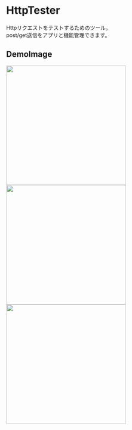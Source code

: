 # HttpTester
Httpリクエストをテストするためのツール。  
post/get送信をアプリと機能管理できます。  

## DemoImage
<img src="https://tomo.syo.tokyo/openimg/MainPage.jpg" width="320px">
<img src="https://tomo.syo.tokyo/openimg/MainPageConfilm.jpg" width="320px">
<img src="https://tomo.syo.tokyo/openimg/NewApp.jpg" width="320px">  